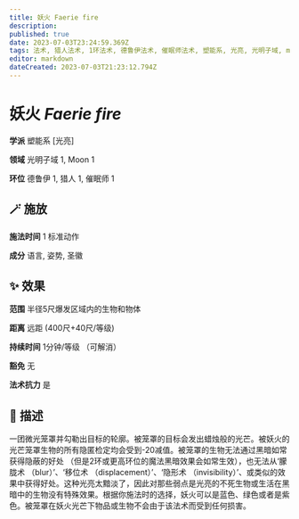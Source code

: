 ```yaml
---
title: 妖火 Faerie fire
description: 
published: true
date: 2023-07-03T23:24:59.369Z
tags: 法术, 猎人法术, 1环法术, 德鲁伊法术, 催眠师法术, 塑能系, 光亮, 光明子域, moon
editor: markdown
dateCreated: 2023-07-03T21:23:12.794Z
---
```


# **妖火** *Faerie fire*

**学派** 塑能系 \[光亮\] 

**领域** 光明子域 1, Moon 1

**环位** 德鲁伊 1, 猎人 1, 催眠师 1

## 🪄 施放

**施法时间** 1 标准动作

**成分** 语言, 姿势, 圣徽

## ✨ 效果  

**范围** 半径5尺爆发区域内的生物和物体

**距离** 远距 (400尺+40尺/等级)  

**持续时间** 1分钟/等级 （可解消） 

**豁免** 无

**法术抗力** 是

## 📖 描述

一团微光笼罩并勾勒出目标的轮廓。被笼罩的目标会发出蜡烛般的光芒。被妖火的光芒笼罩生物的所有隐匿检定均会受到-20减值。被笼罩的生物无法通过黑暗如常获得隐蔽的好处 （但是2环或更高环位的魔法黑暗效果会如常生效），也无法从‘朦胧术 （blur）’、‘移位术 （displacement）’、‘隐形术 （invisibility）’、或类似的效果中获得好处。这种光亮太黯淡了，因此对那些弱点是光亮的不死生物或生活在黑暗中的生物没有特殊效果。根据你施法时的选择，妖火可以是蓝色、绿色或者是紫色。被笼罩在妖火光芒下物品或生物不会由于该法术而受到任何损害。
    